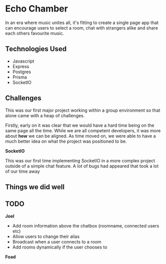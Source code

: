 # Echo Chamber

In an era where music unites all, it's fitting to create a single page app that can encourage users to select a room, chat with strangers alike and share each others favourite music.

## Technologies Used

- Javascript
- Express
- Postgres
- Prisma
- SocketIO

## Challenges

This was our first major project working within a group environment so that alone came with a heap of challenges.

Firstly, early on it was clear that we would have a hard time being on the same page all the time. While we are all competent developers, it was more about **how** we can be aligned. As time moved on, we were able to have a much better idea on what the project was positioned to be.

**SocketIO**

This was our first time implementing SocketIO in a more complex project outside of a simple chat feature. A lot of bugs had appeared that took a lot of our time away

## Things we did well

## TODO

**Joel**

- Add room information above the chatbox (roomname, connected users etc)
- Allow users to change their alias
- Broadcast when a user connects to a room
- Add rooms dynamically if the user chooses to

**Foad**
